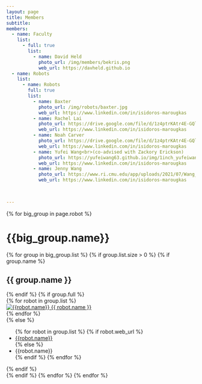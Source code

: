 ```yaml
---
layout: page
title: Members
subtitle:
members:
  - name: Faculty
    list:
      - full: true
        list:
          - name: David Held
            photo_url: /img/members/bekris.png
            web_url: https://davheld.github.io
  - name: Robots
    list:
      - name: Robots
        full: true
        list:
          - name: Baxter
            photo_url: /img/robots/baxter.jpg
            web_url: https://www.linkedin.com/in/isidoros-marougkas
          - name: Rachel Lai
            photo_url: https://drive.google.com/file/d/1z4ptrKAtr4E-GQle4vtc1Eg0vID_OSZn/view?usp=share_link
            web_url: https://www.linkedin.com/in/isidoros-marougkas
          - name: Noah Carver
            photo_url: https://drive.google.com/file/d/1z4ptrKAtr4E-GQle4vtc1Eg0vID_OSZn/view?usp=share_link
            web_url: https://www.linkedin.com/in/isidoros-marougkas
          - name: Yufei Wang<br>(co-advised with Zackory Erickson)
            photo_url: https://yufeiwang63.github.io/img/1inch_yufeiwang.jpg
            web_url: https://www.linkedin.com/in/isidoros-marougkas
          - name: Jenny Wang
            photo_url: https://www.ri.cmu.edu/app/uploads/2021/07/Wang_Jenny-scaled.jpg
            web_url: https://www.linkedin.com/in/isidoros-marougkas
      

     
---
```


<div class="row">
  {% for big_group in page.robot %}
    <h1> {{big_group.name}} </h1>
    {% for group in big_group.list %}
    {% if group.list.size > 0 %}
      {% if group.name %}
        <h2>{{ group.name }}</h2>
      {% endif %}
      {% if group.full %}
      <div class="row member-row">
        {% for robot in group.list %}
          <div class="col-xl-3 col-lg-3 col-md-3 text-center col-sm-6 col-xs-6 robot-col">
            <a target="_blank" href="{{ robot.web_url }}">
              <img class="img-responsive" src="{{ robot.photo_url }}" alt="{{robot.name}}">
            </a>
            <a target="_blank" href="{{ robot.web_url }}">
              {{ robot.name }}
            </a>
          </div>
        {% endfor %}
      </div>
      {% else %}
        <ul>
          {% for robot in group.list %}
            {% if robot.web_url %}
              <li><a href="{{robot.web_url}}"> {{robot.name}} </a></li>
            {% else %}
              <li><a> {{robot.name}} </a></li>
            {% endif %}
          {% endfor %}
        </ul>
      {% endif %}
    <br>
    {% endif %}
    {% endfor %}
  {% endfor %}
</div>
